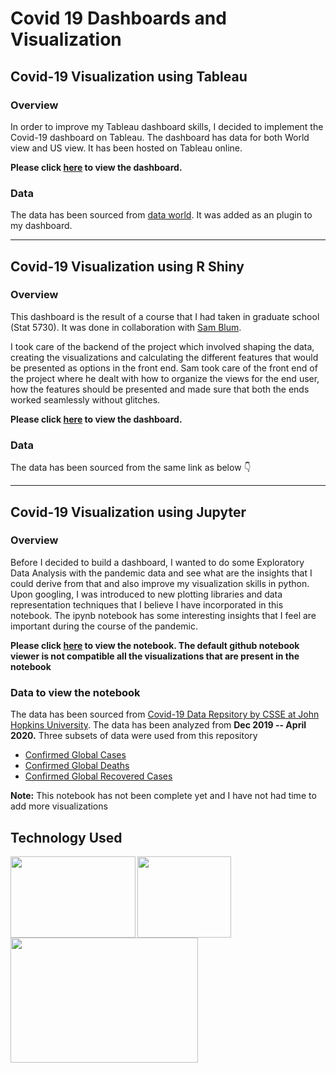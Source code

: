 # Covid 19 Dashboards and Visualization

## Covid-19 Visualization using Tableau

### Overview

In order to improve my Tableau dashboard skills, I decided to implement the Covid-19 dashboard on Tableau. The dashboard has data for both World view and US view. It has been hosted on Tableau online. 

**Please click [here](https://public.tableau.com/profile/kurian97#!/vizhome/Covid19_workbook/USView) to view the dashboard.** 

### Data
The data has been sourced from [data world](https://data.world/associatedpress/johns-hopkins-coronavirus-case-tracker). It was added as an plugin to my dashboard. 

---

## Covid-19 Visualization using R Shiny

### Overview 

This dashboard is the result of a course that I had taken in graduate school (Stat 5730). It was done in collaboration with [Sam Blum](https://www.linkedin.com/in/sam-blum-988896158/). 

I took care of the backend of the project which involved shaping the data, creating the visualizations and calculating the different features that would be presented as options in the front end. Sam took care of the front end of the project where he dealt with how to organize the views for the end user, how the features should be presented and made sure that both the ends worked seamlessly without glitches.

**Please click [here](https://samblum.shinyapps.io/shiny/?fbclid=IwAR02s0rMRN3zAOLIls1q7FWRJ_XJFgLPLRMhZW7ZzRl1NVmn0mG1ljpgR-s) to view the dashboard.** 

### Data
The data has been sourced from the same link as below 👇

---

## Covid-19 Visualization using Jupyter

### Overview
Before I decided to build a dashboard, I wanted to do some Exploratory Data Analysis with the pandemic data and see what are the insights that I could derive from that and also improve my visualization skills in python. Upon googling, I was introduced to new plotting libraries and data representation techniques that I believe I have incorporated in this notebook. The ipynb notebook has some interesting insights that I feel are important during the course of the pandemic.

**Please click [here](https://nbviewer.jupyter.org/github/Kuriankkr/Covid19_Data_Analysis/blob/master/Covid_19%20Analysis.ipynb) to view the notebook. The default github notebook viewer is not compatible all the visualizations that are present in the notebook**

### Data to view the notebook 
The data has been sourced from [Covid-19 Data Repsitory by CSSE at John Hopkins University](https://github.com/CSSEGISandData/COVID-19). The data has been analyzed from **Dec 2019 -- April 2020.** Three subsets of data were used from this repository
- [Confirmed Global Cases](https://raw.githubusercontent.com/CSSEGISandData/COVID-19/master/csse_covid_19_data/csse_covid_19_time_series)
- [Confirmed Global Deaths](https://github.com/CSSEGISandData/COVID-19/blob/master/csse_covid_19_data/csse_covid_19_time_series/time_series_covid19_deaths_global.csv)
- [Confirmed Global Recovered Cases](https://github.com/CSSEGISandData/COVID-19/blob/master/csse_covid_19_data/csse_covid_19_time_series/time_series_covid19_recovered_global.csv)

**Note:** This notebook has not been complete yet and I have not had time to add more visualizations


## Technology Used
<p>
  <img width="200" height = "130" align='left' src="https://github.com/Kuriankkr/Kuriankkr/blob/main/Images/Tableau_logo.jpg">
</p>

<p>
  <img width="150" height = "130" align='left' src="https://github.com/Kuriankkr/Kuriankkr/blob/main/Images/R.png">
</p>

<p>
  <img width="300" height = "200" align='left' src="https://github.com/Kuriankkr/Kuriankkr/blob/main/Images/Pandas_Image.png">
</p>


    

